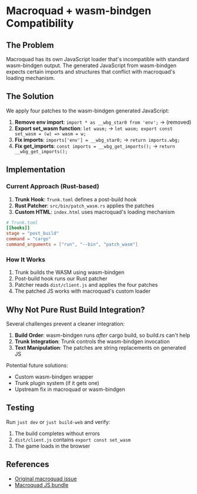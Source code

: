 # Macroquad + wasm-bindgen Compatibility

## The Problem

Macroquad has its own JavaScript loader that's incompatible with standard wasm-bindgen output. The generated JavaScript from wasm-bindgen expects certain imports and structures that conflict with macroquad's loading mechanism.

## The Solution

We apply four patches to the wasm-bindgen generated JavaScript:

1. **Remove env import**: `import * as __wbg_star0 from 'env';` → (removed)
2. **Export set_wasm function**: `let wasm;` → `let wasm; export const set_wasm = (w) => wasm = w;`
3. **Fix imports**: `imports['env'] = __wbg_star0;` → `return imports.wbg;`
4. **Fix get_imports**: `const imports = __wbg_get_imports();` → `return __wbg_get_imports();`

## Implementation

### Current Approach (Rust-based)

1. **Trunk Hook**: `Trunk.toml` defines a post-build hook
2. **Rust Patcher**: `src/bin/patch_wasm.rs` applies the patches
3. **Custom HTML**: `index.html` uses macroquad's loading mechanism

```toml
# Trunk.toml
[[hooks]]
stage = "post_build"
command = "cargo"
command_arguments = ["run", "--bin", "patch_wasm"]
```

### How It Works

1. Trunk builds the WASM using wasm-bindgen
2. Post-build hook runs our Rust patcher
3. Patcher reads `dist/client.js` and applies the four patches
4. The patched JS works with macroquad's custom loader

## Why Not Pure Rust Build Integration?

Several challenges prevent a cleaner integration:

1. **Build Order**: wasm-bindgen runs *after* cargo build, so build.rs can't help
2. **Trunk Integration**: Trunk controls the wasm-bindgen invocation
3. **Text Manipulation**: The patches are string replacements on generated JS

Potential future solutions:
- Custom wasm-bindgen wrapper
- Trunk plugin system (if it gets one)
- Upstream fix in macroquad or wasm-bindgen

## Testing

Run `just dev` or `just build-web` and verify:
1. The build completes without errors
2. `dist/client.js` contains `export const set_wasm`
3. The game loads in the browser

## References

- [Original macroquad issue](https://github.com/not-fl3/macroquad/issues/212#issuecomment-835276147)
- [Macroquad JS bundle](https://not-fl3.github.io/miniquad-samples/mq_js_bundle.js)